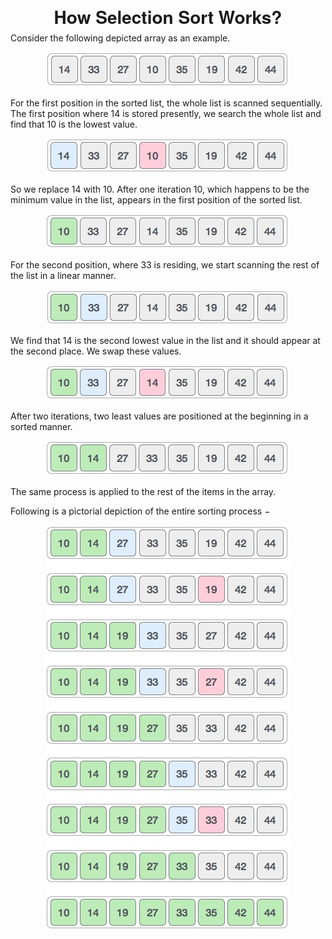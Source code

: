 <h1 align="center" style="text-align:center;line-height:10pt;font-family:'Helvetica Neue',Helvetica,Arial,sans-serif;">How Selection Sort Works?</h1>

Consider the following depicted array as an example.
<p align="center">
    <img src="/01-Sorting/img/unsorted_array.jpg" alt="Step 01">
</p>

For the first position in the sorted list, the whole list is scanned sequentially. The first position where 14 is stored presently, we search the whole list and find that 10 is the lowest value.

<p align="center">
    <img src="/01-Sorting/img/selection_sort_1.jpg"  alt="Step 02">
</p>

So we replace 14 with 10. After one iteration 10, which happens to be the minimum value in the list, appears in the first position of the sorted list.

<p align="center">
    <img src="/01-Sorting/img/selection_sort_2.jpg"  alt="Step 03">
</p>

For the second position, where 33 is residing, we start scanning the rest of the list in a linear manner.

<p align="center">
    <img src="/01-Sorting/img/selection_sort_3.jpg"  alt="Step 04">
</p>

We find that 14 is the second lowest value in the list and it should appear at the second place. We swap these values.

<p align="center">
    <img src="/01-Sorting/img/selection_sort_4.jpg"  alt="Step 05">
</p>

After two iterations, two least values are positioned at the beginning in a sorted manner.

<p align="center">
    <img src="/01-Sorting/img/selection_sort_5.jpg"  alt="Step 06">
</p>

The same process is applied to the rest of the items in the array.

Following is a pictorial depiction of the entire sorting process −

<p align="center">
    <img src="/01-Sorting/img/selection_sort.jpg"  alt="Step 07">
</p>